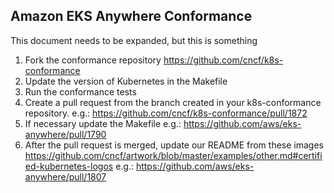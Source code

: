 ## Amazon EKS Anywhere Conformance

This document needs to be expanded, but this is something

1. Fork the conformance repository https://github.com/cncf/k8s-conformance
1. Update the version of Kubernetes in the Makefile
1. Run the conformance tests
1. Create a pull request from the branch created in your k8s-conformance repository. e.g.: https://github.com/cncf/k8s-conformance/pull/1872
1. If necessary update the Makefile e.g.: https://github.com/aws/eks-anywhere/pull/1790
1. After the pull request is merged, update our README from these images https://github.com/cncf/artwork/blob/master/examples/other.md#certified-kubernetes-logos e.g.: https://github.com/aws/eks-anywhere/pull/1807

